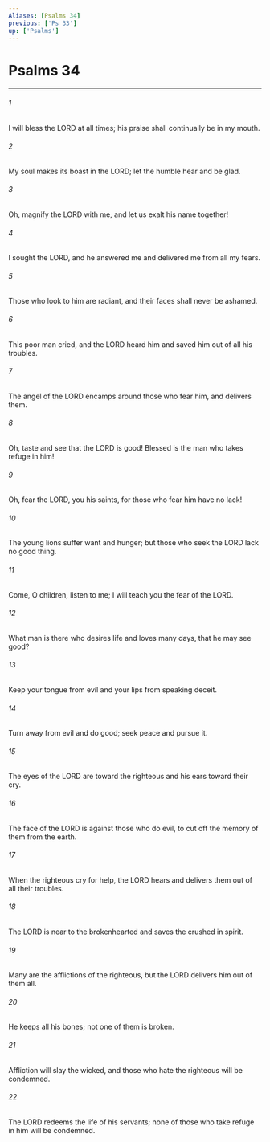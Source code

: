 ```yaml
---
Aliases: [Psalms 34]
previous: ['Ps 33']
up: ['Psalms']
---
```

# Psalms 34

***

 

###### 1 
I will bless the LORD at all times; 
 his praise shall continually be in my mouth. 
 
 

###### 2 
My soul makes its boast in the LORD; 
 let the humble hear and be glad. 
 
 

###### 3 
Oh, magnify the LORD with me, 
 and let us exalt his name together!
 
 

###### 4 
I sought the LORD, and he answered me 
 and delivered me from all my fears. 
 
 

###### 5 
Those who look to him are radiant, 
 and their faces shall never be ashamed. 
 
 

###### 6 
This poor man cried, and the LORD heard him 
 and saved him out of all his troubles. 
 
 

###### 7 
The angel of the LORD encamps 
 around those who fear him, and delivers them.
 
 

###### 8 
Oh, taste and see that the LORD is good! 
 Blessed is the man who takes refuge in him! 
 
 

###### 9 
Oh, fear the LORD, you his saints, 
 for those who fear him have no lack! 
 
 

###### 10 
The young lions suffer want and hunger; 
 but those who seek the LORD lack no good thing.
 
 

###### 11 
Come, O children, listen to me; 
 I will teach you the fear of the LORD. 
 
 

###### 12 
What man is there who desires life 
 and loves many days, that he may see good? 
 
 

###### 13 
Keep your tongue from evil 
 and your lips from speaking deceit. 
 
 

###### 14 
Turn away from evil and do good; 
 seek peace and pursue it.
 
 

###### 15 
The eyes of the LORD are toward the righteous 
 and his ears toward their cry. 
 
 

###### 16 
The face of the LORD is against those who do evil, 
 to cut off the memory of them from the earth. 
 
 

###### 17 
When the righteous cry for help, the LORD hears 
 and delivers them out of all their troubles. 
 
 

###### 18 
The LORD is near to the brokenhearted 
 and saves the crushed in spirit.
 
 

###### 19 
Many are the afflictions of the righteous, 
 but the LORD delivers him out of them all. 
 
 

###### 20 
He keeps all his bones; 
 not one of them is broken. 
 
 

###### 21 
Affliction will slay the wicked, 
 and those who hate the righteous will be condemned. 
 
 

###### 22 
The LORD redeems the life of his servants; 
 none of those who take refuge in him will be condemned.
 
